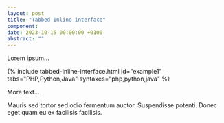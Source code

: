 ```yaml
---
layout: post
title: "Tabbed Inline interface"
component:
date: 2023-10-15 00:00:00 +0100
abstract: ""
---
```


Lorem ipsum...

{% include tabbed-inline-interface.html id="example1" tabs="PHP,Python,Java" syntaxes="php,python,java" %}

More text...

<p>Mauris sed tortor sed odio fermentum auctor. Suspendisse potenti. Donec eget quam eu ex facilisis facilisis.</p>

<script>
    function showContent(id) {
        const group = id.split('-')[0];
        const contents = document.querySelectorAll(`pre[id^="${group}"]`);
        const buttons = document.querySelectorAll(`div[onclick^="showContent('${group}"]`);
        
        contents.forEach(content => content.classList.remove('active-content'));
        buttons.forEach(button => button.classList.remove('active-tab'));
        
        document.getElementById(id).classList.add('active-content');
        buttons.forEach(button => {
            if (button.getAttribute('onclick').includes(id)) {
                button.classList.add('active-tab');
            }
        });
    }
</script>

